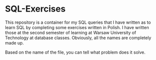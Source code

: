 # SQL-Exercises
This repository is a container for my SQL queries that I have written as to learn SQL by completing some exercises written in Polish. I have written those at the second semester of learning at Warsaw University of Technology at database classes. Obviously, all the names are completely made up.

Based on the name of the file, you can tell what problem does it solve.
